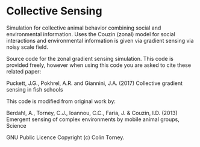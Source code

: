 #  Collective Sensing

Simulation for collective animal behavior combining social and environmental information.  Uses the Couzin (zonal) model for social interactions and environmental information is given via gradient sensing via noisy scale field.





Source code for the zonal gradient sensing simulation.
This code is provided freely, however when using this code you are asked to cite these related paper:

Puckett, J.G., Pokhrel, A.R. and Giannini, J.A. (2017) Collective gradient sensing in fish schools


This code is modified from original work by:

Berdahl, A., Torney, C.J., Ioannou, C.C., Faria, J. &amp; Couzin, I.D. (2013) Emergent sensing of complex environments by mobile animal groups, Science</p>
GNU Public Licence Copyright (c) Colin Torney.
